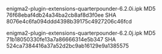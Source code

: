 enigma2-plugin-extensions-quarterpounder-6.2.0i.ipk
MD5 76f68ebaf4db24a34ba2cb8af8d3f0ee
SHA 8076e4c6fa094ddd4398b39175c4927206c46fcd

enigma2-plugin-extensions-quarterpounder-6.2.0j.ipk
MD5 71b18050330fe13a7a86666314e5b347
SHA 524ca7384416a37a52d2bc9ab16129e9a1385575


